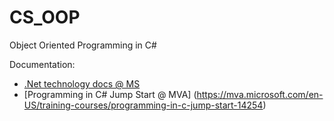 # CS_OOP
Object Oriented Programming in C#

Documentation:
* [.Net technology docs @ MS](https://docs.microsoft.com/pl-pl/dotnet/)
* [Programming in C# Jump Start @ MVA] (https://mva.microsoft.com/en-US/training-courses/programming-in-c-jump-start-14254)
